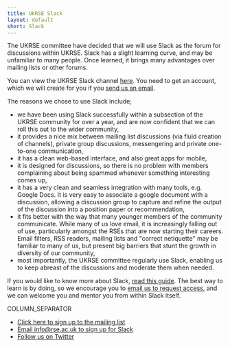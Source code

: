 ```yaml
---
title: UKRSE Slack
layout: default
short: Slack
---
```


The UKRSE committee have decided that we will use Slack as the forum for discussions within UKRSE. Slack has a slight learning curve, and may be unfamiliar to many people. Once learned, it brings many advantages over mailing lists or other forums.

You can view the UKRSE Slack channel [here](https://ukrse.slack.com). You need to get an account, which we will create for you if you [send us an email](mailto:info@rse.ac.uk?body=SUBSCRIBE%20to%20Slack).

The reasons we chose to use Slack include;

* we have been using Slack successfully within a subsection of the UKRSE community for over a year, and are now confident that we can roll this out to the wider community,
* it provides a nice mix between mailing list discussions (via fluid creation of channels), private group discussions, messengering and private one-to-one communication,
* it has a clean web-based interface, and also great apps for mobile,
* it is designed for discussions, so there is no problem with members complaining about being spammed whenever something interesting comes up,
* it has a very clean and seamless integration with many tools, e.g. Google Docs. It is very easy to associate a google document with a discussion, allowing a discussion group to capture and refine the output of the discussion into a position paper or recommendation,
* it fits better with the way that many younger members of the community communicate. While many of us love email, it is increasingly falling out of use, particularly amongst the RSEs that are now starting their careers. Email filters, RSS readers, mailing lists and "correct netiquette" may be familiar to many of us, but present big barriers that stunt the growth in diversity of our community,
* most importantly, the UKRSE committee regularly use Slack, enabling us to keep abreast of the discussions and moderate them when needed.

If you would like to know more about Slack, [read this guide](https://get.slack.help/hc/en-us/articles/218080037-Getting-started-for-new-users). The best way to learn is by doing, so we encourage you to [email us to request access](mailto:info@rse.ac.uk?body=SUBSCRIBE%20to%20Slack), and we can welcome you and mentor you from within Slack itself.

COLUMN_SEPARATOR

* [Click here to sign up to the mailing list](mailto:sympa%40mlist.is.ed.ac.uk?body=SUBSCRIBE%20researchsoftwareengineers%40mlist.is.ed.ac.uk)
* [Email info@rse.ac.uk to sign up for Slack](mailto:info@rse.ac.uk?body=SUBSCRIBE%20to%20Slack)
* [Follow us on Twitter](http://twitter.com/ResearchSoftEng)
